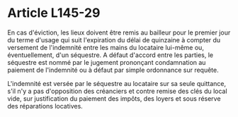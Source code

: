 # Article L145-29

En cas d'éviction, les lieux doivent être remis au bailleur pour le premier jour du terme d'usage qui suit l'expiration du délai de quinzaine à compter du versement de l'indemnité entre les mains du locataire lui-même ou, éventuellement, d'un séquestre. A défaut d'accord entre les parties, le séquestre est nommé par le jugement prononçant condamnation au paiement de l'indemnité ou à défaut par simple ordonnance sur requête.

L'indemnité est versée par le séquestre au locataire sur sa seule quittance, s'il n'y a pas d'opposition des créanciers et contre remise des clés du local vide, sur justification du paiement des impôts, des loyers et sous réserve des réparations locatives.

